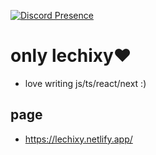 [![Discord Presence](https://lanyard.cnrad.dev/api/391511241786654721)](https://discord.com/users/391511241786654721)

# only lechixy❤️
- love writing js/ts/react/next :)

## page
- https://lechixy.netlify.app/
